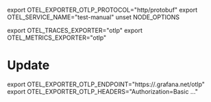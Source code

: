export OTEL_EXPORTER_OTLP_PROTOCOL="http/protobuf"
export OTEL_SERVICE_NAME="test-manual"
unset NODE_OPTIONS

export OTEL_TRACES_EXPORTER="otlp"
export OTEL_METRICS_EXPORTER="otlp"

# Update
export OTEL_EXPORTER_OTLP_ENDPOINT="https://<grafana-instance>.grafana.net/otlp"
export OTEL_EXPORTER_OTLP_HEADERS="Authorization=Basic ..."